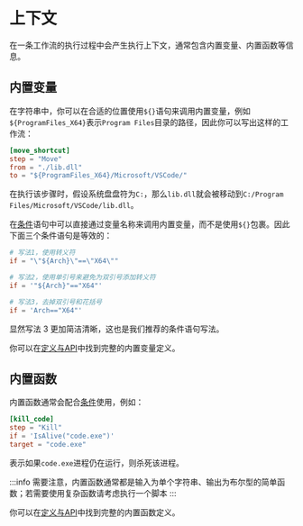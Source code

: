 # 上下文
在一条工作流的执行过程中会产生执行上下文，通常包含内置变量、内置函数等信息。

## 内置变量
在字符串中，你可以在合适的位置使用`${}`语句来调用内置变量，例如`${ProgramFiles_X64}`表示`Program Files`目录的路径，因此你可以写出这样的工作流：
```toml
[move_shortcut]
step = "Move"
from = "./lib.dll"
to = "${ProgramFiles_X64}/Microsoft/VSCode/"
```
在执行该步骤时，假设系统盘盘符为`C:`，那么`lib.dll`就会被移动到`C:/Program Files/Microsoft/VSCode/lib.dll`。

在[条件](./3-conditions)语句中可以直接通过变量名称来调用内置变量，而不是使用`${}`包裹。因此下面三个条件语句是等效的：
```toml
# 写法1，使用转义符
if = "\"${Arch}\"==\"X64\""

# 写法2，使用单引号来避免为双引号添加转义符
if = '"${Arch}"=="X64"'

# 写法3，去掉双引号和花括号
if = 'Arch=="X64"'
```
显然写法 3 更加简洁清晰，这也是我们推荐的条件语句写法。

你可以在[定义与API](/nep/definition/2-context)中找到完整的内置变量定义。

## 内置函数
内置函数通常会配合[条件](./3-conditions)使用，例如：
```toml
[kill_code]
step = "Kill"
if = 'IsAlive("code.exe")'
target = "code.exe"
```
表示如果`code.exe`进程仍在运行，则杀死该进程。

:::info
需要注意，内置函数通常都是输入为单个字符串、输出为布尔型的简单函数；若需要使用复杂函数请考虑执行一个脚本
:::

你可以在[定义与API](/nep/definition/2-context)中找到完整的内置函数定义。